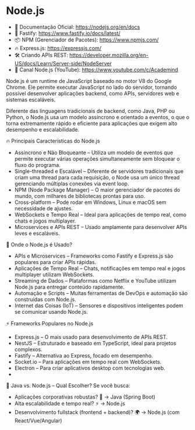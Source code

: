 # Node.js

- 📜 Documentação Oficial: https://nodejs.org/en/docs
- 🚀 Fastify: https://www.fastify.io/docs/latest/
- 📦 NPM (Gerenciador de Pacotes): https://www.npmjs.com/
- 🔥 Express.js: https://expressjs.com/
- 🛠 Criando APIs REST: https://developer.mozilla.org/en-US/docs/Learn/Server-side/NodeServer
- 🎥 Canal Node.js (YouTube): https://www.youtube.com/c/Academind

<p>Node.js é um runtime de JavaScript baseado no motor V8 do Google Chrome. Ele permite executar JavaScript no lado do servidor, tornando possível desenvolver aplicações backend, como APIs, servidores web e sistemas escaláveis.</p>

<p>Diferente das linguagens tradicionais de backend, como Java, PHP ou Python, o Node.js usa um modelo assíncrono e orientado a eventos, o que o torna extremamente rápido e eficiente para aplicações que exigem alto desempenho e escalabilidade.</p>

🔥 Principais Características do Node.js
- Assíncrono e Não Bloqueante – Utiliza um modelo de eventos que permite executar várias operações simultaneamente sem bloquear o fluxo do programa.
- Single-threaded e Escalável – Diferente de servidores tradicionais que criam uma thread para cada requisição, o Node usa um único thread gerenciando múltiplas conexões via event loop.
- NPM (Node Package Manager) – O maior gerenciador de pacotes do mundo, com milhares de bibliotecas prontas para uso.
- Cross-platform – Pode rodar em Windows, Linux e macOS sem necessidade de ajustes.
- WebSockets e Tempo Real – Ideal para aplicações de tempo real, como chats e jogos multiplayer.
- Microservices e APIs REST – Usado amplamente para desenvolver APIs leves e escaláveis.

📌 Onde o Node.js é Usado?
- APIs e Microservices – Frameworks como Fastify e Express.js são populares para criar APIs rápidas.
- Aplicações de Tempo Real – Chats, notificações em tempo real e jogos multiplayer utilizam WebSockets.
- Streaming de Dados – Plataformas como Netflix e YouTube utilizam Node.js para entregar conteúdo rapidamente.
- Automação e Scripts – Muitas ferramentas de DevOps e automação são construídas com Node.js.
- Internet das Coisas (IoT) – Sensores e dispositivos inteligentes podem se comunicar usando Node.js.

⚡ Frameworks Populares no Node.js
- Express.js – O mais usado para desenvolvimento de APIs REST.
- NestJS – Estruturado e baseado em TypeScript, ideal para projetos complexos.
- Fastify – Alternativa ao Express, focado em desempenho.
- Socket.io – Para aplicações em tempo real com WebSockets.
- Electron – Para criar aplicativos desktop com tecnologias web.
- 
🎯 Java vs. Node.js – Qual Escolher?
 Se você busca:

- Aplicações corporativas robustas? 🏢 → Java (Spring Boot)
- Alta escalabilidade e tempo real? ⚡ → Node.js
- Desenvolvimento fullstack (frontend + backend)? 🌍 → Node.js (com React/Vue/Angular)

